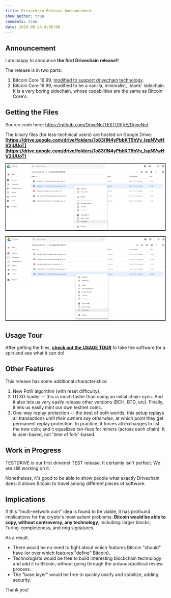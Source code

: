 ```yaml
---
title: Drivechain Release Announcement
show_author: true
comments: true
date: 2018-09-24 4:00:00
---
```


## Announcement

I am happy to announce **the first Drivechain release!!**

The release is in two parts:

1. Bitcoin Core 16.99, [modified to support drivechain technology](https://github.com/drivechain-project/diff).
2. Bitcoin Core 16.99, modified to be a vanilla, minimalist, 'blank' sidechain. It is a very boring sidechain, whose capabilities are the same as Bitcoin Core's.


## Getting the Files

Source code here: https://github.com/DriveNetTESTDRIVE/DriveNet

The binary files (for less-technical users) are hosted on Google Drive: **[https://drive.google.com/drive/folders/1o83i1N4yPbbKT5hVv_IspNVwHV2jUUoT](https://drive.google.com/drive/folders/1o83i1N4yPbbKT5hVv_IspNVwHV2jUUoT)**

![image](/media/post1/dl-1.png)

![image](/media/post1/dl-2.png)

## Usage Tour

After getting the files, **[check out the USAGE TOUR](/blog/usage-tour/)** to take the software for a spin and see what it can do!

## Other Features

This release has some additional characteristics: 

1. New PoW algorithm (with reset difficulty).
2. UTXO loader -- this is much faster than doing an initial chain-sync. And it also lets us very easily release other versions (BCH, BTG, etc). Finally, it lets us easily mint our own testnet coins.
3. One-way replay protection -- the best of both worlds, this setup replays all transactions *until their owners say otherwise*, at which point they get permanent replay protection. In practice, it forces all exchanges to list the new coin; and it equalizes txn-fees for miners (across each chain). It is user-based, not 'time of fork'-based. 


## Work in Progress

TESTDRIVE is our first drivenet TEST release. It certainly isn't perfect. We are still working on it.

Nonetheless, it's good to be able to show people what exactly Drivechain does: it allows Bitcoin to travel among different pieces of software.

## Implications

If this "multi-network coin" idea is found to be viable, it has profound implications for the crypto's most salient problems. **Bitcoin would be able to copy, without controversy, any technology**, including: larger blocks, Turing-completeness, and ring signatures.

As a result:

* There would be no need to fight about which features Bitcoin "should" have (or over which features "define" Bitcoin).
* Technologists would be free to build interesting blockchain technology and add it to Bitcoin, without going through the arduous/political review process.
* The "base layer" would be free to quickly ossify and stabilize, adding security.

Thank you!
